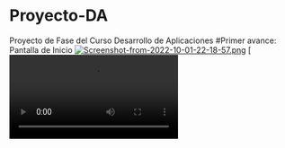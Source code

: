 # Proyecto-DA
Proyecto de Fase del Curso Desarrollo de Aplicaciones
#Primer avance: Pantalla de Inicio
[![Screenshot-from-2022-10-01-22-18-57.png](https://i.postimg.cc/K8wkCGLh/Screenshot-from-2022-10-01-22-18-57.png)](https://postimg.cc/bZ0wtj3m)
[![Screencast from 10-01-2022 10:13:39 PM.webm](https://user-images.githubusercontent.com/97701627/193436356-3217398c-aa64-465d-a229-25a16ff68f1b.webm)
